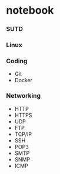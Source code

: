 # notebook

### SUTD


### Linux


### Coding

- Git
- Docker


### Networking

- HTTP
- HTTPS
- UDP
- FTP
- TCP/IP
- SSH
- POP3
- SMTP
- SNMP
- ICMP
